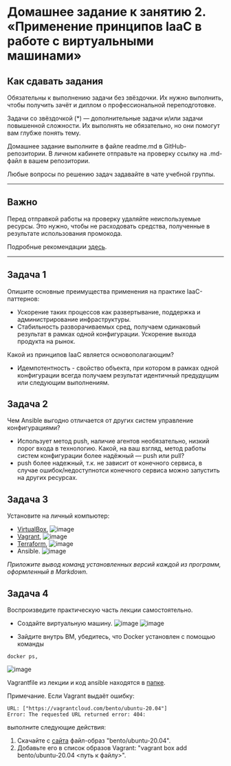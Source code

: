 
# Домашнее задание к занятию 2. «Применение принципов IaaC в работе с виртуальными машинами»

## Как сдавать задания

Обязательны к выполнению задачи без звёздочки. Их нужно выполнить, чтобы получить зачёт и диплом о профессиональной переподготовке.

Задачи со звёздочкой (*) — дополнительные задачи и/или задачи повышенной сложности. Их выполнять не обязательно, но они помогут вам глубже понять тему.

Домашнее задание выполните в файле readme.md в GitHub-репозитории. В личном кабинете отправьте на проверку ссылку на .md-файл в вашем репозитории.

Любые вопросы по решению задач задавайте в чате учебной группы.

---


## Важно

Перед отправкой работы на проверку удаляйте неиспользуемые ресурсы.
Это нужно, чтобы не расходовать средства, полученные в результате использования промокода.

Подробные рекомендации [здесь](https://github.com/netology-code/virt-homeworks/blob/virt-11/r/README.md).

---

## Задача 1

Опишите основные преимущества применения на практике IaaC-паттернов:

- Ускорение таких процессов как развертывание, поддержка и администрирование инфраструктуры.
- Стабильность разворачиваемых сред, получаем одинаковый результат в рамках одной конфигурации.
Ускорение выхода продукта на рынок.

Какой из принципов IaaC является основополагающим?
- Идемпотентность - свойство объекта, при котором в рамках одной конфигурации всегда получаем результат идентичный предудущим или следующим выполнениям. 

## Задача 2

Чем Ansible выгодно отличается от других систем управление конфигурациями?
- Использует метод push, наличие агентов необязательно, низкий порог входа в технологию.
Какой, на ваш взгляд, метод работы систем конфигурации более надёжный — push или pull?
- push более надежный, т.к. не зависит от конечного сервиса, в случае ошибок/недоступнотси конечного сервиса можно запустить на других ресурсах.

## Задача 3

Установите на личный компьютер:

- [VirtualBox](https://www.virtualbox.org/),
![image](https://github.com/Randomize47/virtd-homeworks/assets/120917553/59765c9b-d673-4af3-a7d6-578c38d843b6)
- [Vagrant](https://github.com/netology-code/devops-materials),
![image](https://github.com/Randomize47/virtd-homeworks/assets/120917553/b1be5774-56db-4306-a915-cd95c60cc5b9)
- [Terraform](https://github.com/netology-code/devops-materials/blob/master/README.md),
![image](https://github.com/Randomize47/virtd-homeworks/assets/120917553/8fd25844-eda0-4fbb-afc9-9a8383f518c6)
- Ansible.
![image](https://github.com/Randomize47/virtd-homeworks/assets/120917553/dfe52b2f-5b46-4f2f-8e7e-9cc207cdd6e0)

*Приложите вывод команд установленных версий каждой из программ, оформленный в Markdown.*

## Задача 4 

Воспроизведите практическую часть лекции самостоятельно.

- Создайте виртуальную машину.
![image](https://github.com/Randomize47/virtd-homeworks/assets/120917553/5bef5fd7-540b-437d-8bd9-56f1871d95da)
![image](https://github.com/Randomize47/virtd-homeworks/assets/120917553/a4aa3e0c-6bbe-44b5-9859-f2157d7f995e)

- Зайдите внутрь ВМ, убедитесь, что Docker установлен с помощью команды
```
docker ps,
```
![image](https://github.com/Randomize47/virtd-homeworks/assets/120917553/e0ee1b5e-7c1a-4d08-8131-dfecc59296bf)

Vagrantfile из лекции и код ansible находятся в [папке](https://github.com/netology-code/virt-homeworks/tree/virt-11/05-virt-02-iaac/src).

Примечание. Если Vagrant выдаёт ошибку:
```
URL: ["https://vagrantcloud.com/bento/ubuntu-20.04"]     
Error: The requested URL returned error: 404:
```

выполните следующие действия:

1. Скачайте с [сайта](https://app.vagrantup.com/bento/boxes/ubuntu-20.04) файл-образ "bento/ubuntu-20.04".
2. Добавьте его в список образов Vagrant: "vagrant box add bento/ubuntu-20.04 <путь к файлу>".

